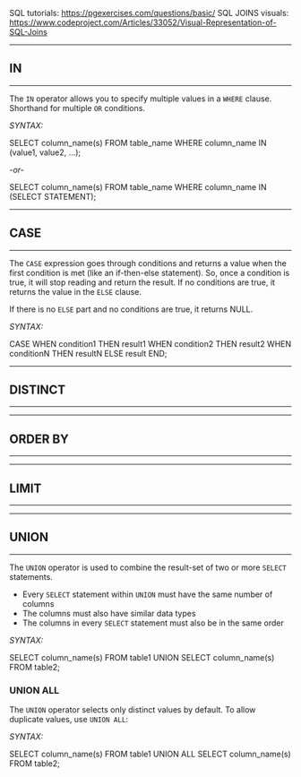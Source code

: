SQL tutorials: https://pgexercises.com/questions/basic/
SQL JOINS visuals: https://www.codeproject.com/Articles/33052/Visual-Representation-of-SQL-Joins

-------
## IN
-------
The `IN` operator allows you to specify multiple values in a `WHERE` clause. Shorthand for multiple `OR` conditions.

*SYNTAX:*

  SELECT column_name(s)
  FROM table_name
  WHERE column_name IN (value1, value2, ...);

*-or-*

  SELECT column_name(s)
  FROM table_name
  WHERE column_name IN (SELECT STATEMENT);

-------
## CASE
-------
The `CASE` expression goes through conditions and returns a value when the first condition is met (like an if-then-else statement). So, once a condition is true, it will stop reading and return the result. If no conditions are true, it returns the value in the `ELSE` clause.

If there is no `ELSE` part and no conditions are true, it returns NULL.

*SYNTAX:*

  CASE
      WHEN condition1 THEN result1
      WHEN condition2 THEN result2
      WHEN conditionN THEN resultN
      ELSE result
  END;

-----------
## DISTINCT
-----------
-----------
## ORDER BY
-----------
-----------
## LIMIT
-----------
-----------
## UNION
-----------
The `UNION` operator is used to combine the result-set of two or more `SELECT` statements.

- Every `SELECT` statement within `UNION` must have the same number of columns
- The columns must also have similar data types
- The columns in every `SELECT` statement must also be in the same order

*SYNTAX:*

  SELECT column_name(s) FROM table1
  UNION
  SELECT column_name(s) FROM table2;

### UNION ALL
The `UNION` operator selects only distinct values by default. To allow duplicate values, use `UNION ALL`:

*SYNTAX:* 

  SELECT column_name(s) FROM table1
  UNION ALL
  SELECT column_name(s) FROM table2;